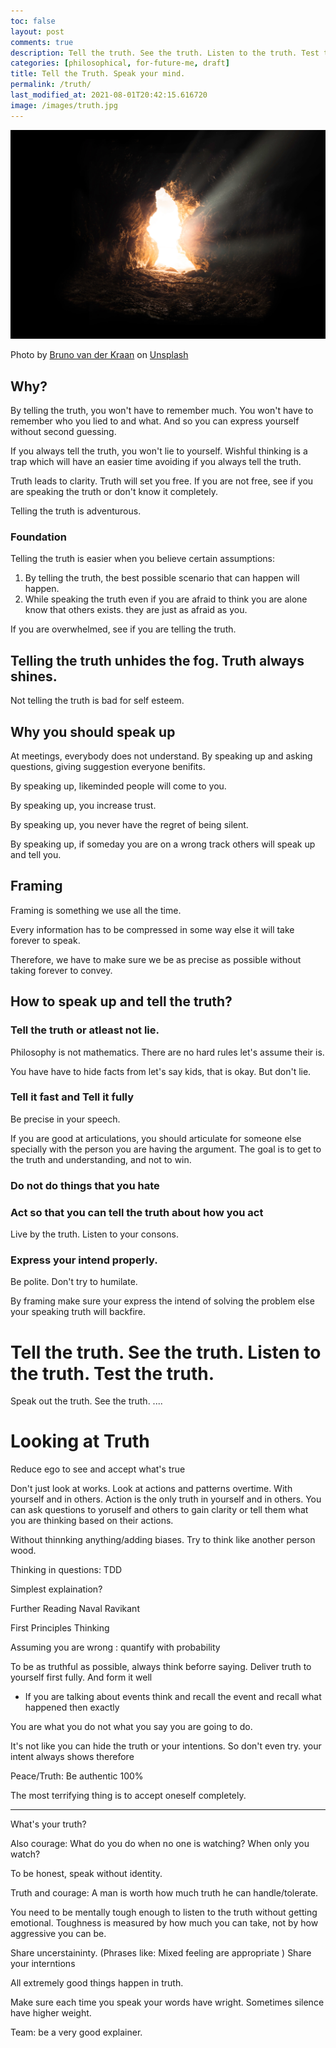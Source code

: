```yaml
---
toc: false
layout: post
comments: true
description: Tell the truth. See the truth. Listen to the truth. Test the truth.
categories: [philosophical, for-future-me, draft]
title: Tell the Truth. Speak your mind.
permalink: /truth/
last_modified_at: 2021-08-01T20:42:15.616720
image: /images/truth.jpg
---
```

![](/images/truth.jpg)

Photo by <a href="https://unsplash.com/@brunovdkraan?utm_source=unsplash&utm_medium=referral&utm_content=creditCopyText">Bruno van der Kraan</a> on <a href="https://unsplash.com/s/photos/truth?utm_source=unsplash&utm_medium=referral&utm_content=creditCopyText">Unsplash</a>
  
## Why?

By telling the truth, you won't have to remember much. You won't have to remember who you lied to and what. And so you can express yourself without second guessing.

If you always tell the truth, you won't lie to yourself. Wishful thinking is a trap which will have an easier time avoiding if you always tell the truth.

Truth leads to clarity. Truth will set you free. If you are not free, see if you are speaking the truth or don't know it completely.

Telling the truth is adventurous.

### Foundation

Telling the truth is easier when you believe certain assumptions:

1. By telling the truth, the best possible scenario that can happen will happen.
2. While speaking the truth even if you are afraid to think you are alone know that others exists. they are just as afraid as you.

If you are overwhelmed, see if you are telling the truth. 

## Telling the truth unhides the fog. Truth always shines.

Not telling the truth is bad for self esteem.

## Why you should speak up

At meetings, everybody does not understand. By speaking up and asking questions, giving suggestion everyone benifits.

By speaking up, likeminded people will come to you.

By speaking up, you increase trust.

By speaking up, you never have the regret of being silent.

By speaking up, if someday you are on a wrong track others will speak up and tell you.

## Framing

Framing is something we use all the time.

Every information has to be compressed in some way else it will take forever to speak. 

Therefore, we have to make sure we be as precise as possible without taking forever to convey.

## How to speak up and tell the truth?

### Tell the truth or atleast not lie.

Philosophy is not mathematics. There are no hard rules let's assume their is.

You have have to hide facts from let's say kids, that is okay. But don't lie.

### Tell it fast and Tell it fully
Be precise in your speech.

If you are good at articulations, you should articulate for someone else specially with the person you are having the argument. The goal is to get to the truth and understanding, and not to win.

### Do not do things that you hate
### Act so that you can tell the truth about how you act

Live by the truth. Listen to your consons.

### Express your intend properly.

Be polite. Don't try to humilate. 

By framing make sure your express the intend of solving the problem else your speaking truth will backfire.

# Tell the truth. See the truth. Listen to the truth. Test the truth.

Speak out the truth. See the truth. ....

# Looking at Truth

Reduce ego to see and accept what's true

Don't just look at works. Look at actions and patterns overtime. With yourself and in others. Action is the only truth in yourself and in others. You can ask questions to yoruself and others to gain clarity or tell them what you are thinking based on their actions.

Without thinnking anything/adding biases. Try to think like another person wood.

Thinking in questions: TDD

Simplest explaination?

Further Reading Naval Ravikant

First Principles Thinking

Assuming you are wrong : quantify with probability


To be as truthful as possible, always think beforre saying.
Deliver truth to yourself first fully. And form it well
- If you are talking about events think and recall the event and recall what happened then exactly

You are what you do not what you say you are going to do.

It's not like you can hide the truth or your intentions. So don't even try. your intent always shows
therefore 

Peace/Truth: Be authentic 100%

The most terrifying thing is to accept oneself completely.

---

What's your truth?

Also courage: What do you do when no one is watching? When only you watch? 


To be honest, speak without identity.

Truth and courage: A man is worth how much truth he can handle/tolerate. 

You need to be mentally tough enough to listen to the truth without getting emotional. Toughness is measured by how much you can take, not by how aggressive you can be.


Share uncerstaininty. (Phrases like: Mixed feeling are appropriate )
Share your interntions

All extremely good things happen in truth.

Make sure each time you speak your words have wright. Sometimes silence have higher weight.

Team: be a very good explainer.